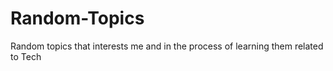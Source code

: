 # Random-Topics
Random topics that interests me and in the process of learning them related to Tech
